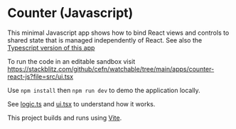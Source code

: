 # Counter (Javascript)

This minimal Javascript app shows how to bind React views and controls to shared state that is managed independently of React. See also the [Typescript version of this app](https://github.com/cefn/lauf/tree/main/apps/counter-react-ts)

To run the code in an editable sandbox visit https://stackblitz.com/github/cefn/watchable/tree/main/apps/counter-react-js?file=src/ui.tsx

Use `npm install` then `npm run dev` to demo the application locally.

See [logic.ts](https://github.com/cefn/lauf/tree/main/apps/counter-react-js/src/logic.ts) and [ui.tsx](https://github.com/cefn/lauf/tree/main/apps/counter-react-js/src/ui.tsx) to understand how it works.

This project builds and runs using [Vite](https://vitejs.dev/).
